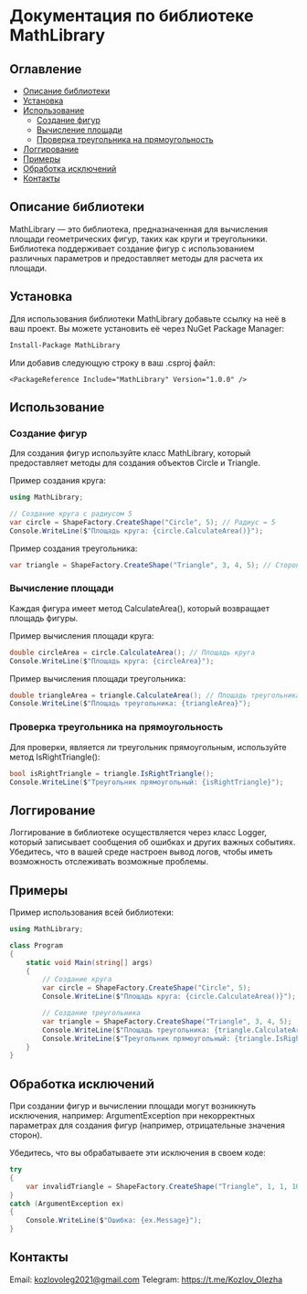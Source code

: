 # Документация по библиотеке MathLibrary

## Оглавление
- [Описание библиотеки](#описание-библиотеки)
- [Установка](#установка)
- [Использование](#использование)
  - [Создание фигур](#создание-фигур)
  - [Вычисление площади](#вычисление-площади)
  - [Проверка треугольника на прямоугольность](#проверка-треугольника-на-прямоугольность)
- [Логгирование](#логгирование)
- [Примеры](#примеры)
- [Обработка исключений](#обработка-исключений)
- [Контакты](#контакты)

## Описание библиотеки
MathLibrary — это библиотека, предназначенная для вычисления площади геометрических фигур, таких как круги и треугольники. Библиотека поддерживает создание фигур с использованием различных параметров и предоставляет методы для расчета их площади.

## Установка
Для использования библиотеки MathLibrary добавьте ссылку на неё в ваш проект. Вы можете установить её через NuGet Package Manager:

```bash 
Install-Package MathLibrary
``` 

Или добавив следующую строку в ваш .csproj файл:

```
<PackageReference Include="MathLibrary" Version="1.0.0" />
```

## Использование

### Создание фигур
Для создания фигур используйте класс MathLibrary, который предоставляет методы для создания объектов Circle и Triangle.

Пример создания круга:
```csharp
using MathLibrary;

// Создание круга с радиусом 5
var circle = ShapeFactory.CreateShape("Circle", 5); // Радиус = 5
Console.WriteLine($"Площадь круга: {circle.CalculateArea()}");
```

Пример создания треугольника:
```csharp
var triangle = ShapeFactory.CreateShape("Triangle", 3, 4, 5); // Стороны = 3, 4, 5
```

### Вычисление площади
Каждая фигура имеет метод CalculateArea(), который возвращает площадь фигуры.

Пример вычисления площади круга:
```csharp
double circleArea = circle.CalculateArea(); // Площадь круга
Console.WriteLine($"Площадь круга: {circleArea}");
```

Пример вычисления площади треугольника:
```csharp
double triangleArea = triangle.CalculateArea(); // Площадь треугольника
Console.WriteLine($"Площадь треугольника: {triangleArea}");
```

### Проверка треугольника на прямоугольность
Для проверки, является ли треугольник прямоугольным, используйте метод IsRightTriangle():

```csharp
bool isRightTriangle = triangle.IsRightTriangle();
Console.WriteLine($"Треугольник прямоугольный: {isRightTriangle}");
```

## Логгирование
Логгирование в библиотеке осуществляется через класс Logger, который записывает сообщения об ошибках и других важных событиях. Убедитесь, что в вашей среде настроен вывод логов, чтобы иметь возможность отслеживать возможные проблемы.

## Примеры

Пример использования всей библиотеки:
```csharp
using MathLibrary;

class Program
{
    static void Main(string[] args)
    {
        // Создание круга
        var circle = ShapeFactory.CreateShape("Circle", 5);
        Console.WriteLine($"Площадь круга: {circle.CalculateArea()}");

        // Создание треугольника
        var triangle = ShapeFactory.CreateShape("Triangle", 3, 4, 5);
        Console.WriteLine($"Площадь треугольника: {triangle.CalculateArea()}");
        Console.WriteLine($"Треугольник прямоугольный: {triangle.IsRightTriangle()}");
    }
}
```

## Обработка исключений
При создании фигур и вычислении площади могут возникнуть исключения, например:
ArgumentException при некорректных параметрах для создания фигур (например, отрицательные значения сторон).

Убедитесь, что вы обрабатываете эти исключения в своем коде:
```csharp
try
{
    var invalidTriangle = ShapeFactory.CreateShape("Triangle", 1, 1, 10);
}
catch (ArgumentException ex)
{
    Console.WriteLine($"Ошибка: {ex.Message}");
}
```

## Контакты
Email: kozlovoleg2021@gmail.com
Telegram: https://t.me/Kozlov_Olezha












